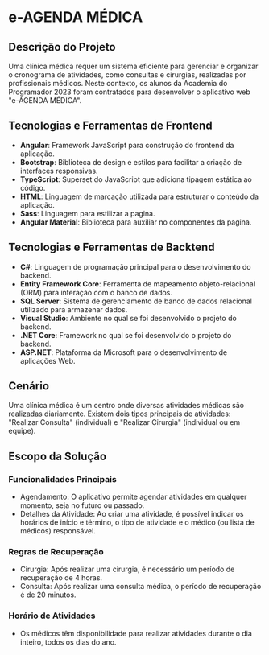 # e-AGENDA MÉDICA

## Descrição do Projeto

Uma clínica médica requer um sistema eficiente para gerenciar e organizar o cronograma de atividades, como consultas e cirurgias, realizadas por profissionais médicos. Neste contexto, os alunos da Academia do Programador 2023 foram contratados para desenvolver o aplicativo web "e-AGENDA MÉDICA".

## Tecnologias e Ferramentas de Frontend
- **Angular**: Framework JavaScript para construção do frontend da aplicação.
- **Bootstrap**: Biblioteca de design e estilos para facilitar a criação de interfaces responsivas.
- **TypeScript**: Superset do JavaScript que adiciona tipagem estática ao código.
- **HTML**: Linguagem de marcação utilizada para estruturar o conteúdo da aplicação.
- **Sass**: Linguagem para estilizar a pagina.
- **Angular Material**: Biblioteca para auxiliar no componentes da pagina. 

## Tecnologias e Ferramentas de Backtend
- **C#**: Linguagem de programação principal para o desenvolvimento do backend.
- **Entity Framework Core**: Ferramenta de mapeamento objeto-relacional (ORM) para interação com o banco de dados.
- **SQL Server**: Sistema de gerenciamento de banco de dados relacional utilizado para armazenar dados.
- **Visual Studio**: Ambiente no qual se foi desenvolvido o projeto do backend.
- **.NET Core**: Framework no qual se foi desenvolvido o projeto do backend.
- **ASP.NET**: Plataforma da Microsoft para o desenvolvimento de aplicações Web.

## Cenário

Uma clínica médica é um centro onde diversas atividades médicas são realizadas diariamente. Existem dois tipos principais de atividades: "Realizar Consulta" (individual) e "Realizar Cirurgia" (individual ou em equipe).

## Escopo da Solução

### Funcionalidades Principais

- Agendamento: O aplicativo permite agendar atividades em qualquer momento, seja no futuro ou passado.
- Detalhes da Atividade: Ao criar uma atividade, é possível indicar os horários de início e término, o tipo de atividade e o médico (ou lista de médicos) responsável.

### Regras de Recuperação

- Cirurgia: Após realizar uma cirurgia, é necessário um período de recuperação de 4 horas.
- Consulta: Após realizar uma consulta médica, o período de recuperação é de 20 minutos.

### Horário de Atividades

- Os médicos têm disponibilidade para realizar atividades durante o dia inteiro, todos os dias do ano.

